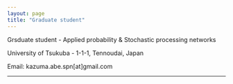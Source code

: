 ```yaml
---
layout: page
title: "Graduate student"
---
```


Grsduate student - Applied probability & Stochastic processing networks

University of Tsukuba - 1-1-1, Tennoudai, Japan

Email: kazuma.abe.spn[at]gmail.com


---

